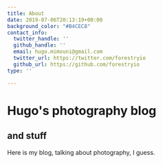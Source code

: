 ```yaml
---
title: About
date: 2019-07-06T20:13:19+00:00
background_color: "#B4CEC8"
contact_info:
  twitter_handle: ''
  github_handle: ''
  email: hugo.mimouni@gmail.com
  twitter_url: https://twitter.com/forestryio
  github_url: https://github.com/forestryio
type: ''

---
```

# Hugo's photography blog

## and stuff

Here is my blog, talking about photography, I guess.